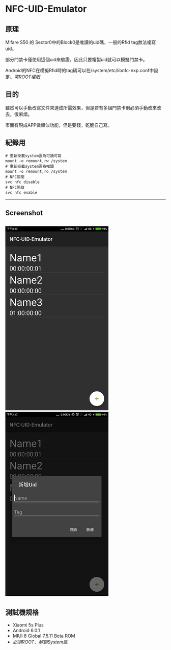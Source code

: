 # NFC-UID-Emulator
## 原理
Mifare S50 的 Sector0中的Block0是唯讀的uid碼，一般的Rfid tag無法複寫uid。

部分門禁卡僅使用這個uid來驗證，因此只要複製uid就可以模擬門禁卡。

Android的NFC在模擬Rfid時的tag碼可以在/system/etc/libnfc-nxp.conf中設定。*需ROOT權限*
## 目的
 雖然可以手動改寫文件來達成所需效果，但是若有多組門禁卡則必須手動改來改去，很麻煩。
 
 市面有現成APP做類似功能，但是要錢，乾脆自己寫。
 
 ## 紀錄用
 ```
 # 重新掛載system區為可讀可寫
 mount -o remount,rw /system
 # 重新掛載system區為唯讀
 mount -o remount,ro /system
 # NFC關閉
 svc nfc disable
 # NFC開啟
 svc nfc enable
 ```
---------------------------------------
## Screenshot
![主畫面](screenshot/Screenshot1.png)
![新增uid](screenshot/Screenshot2.png)
---------------------------------------
## 測試機規格
* Xiaomi 5s Plus
* Android 6.0.1
* MIUI 8 Global 7.5.11 Beta ROM
* *必須ROOT、解鎖System區*

